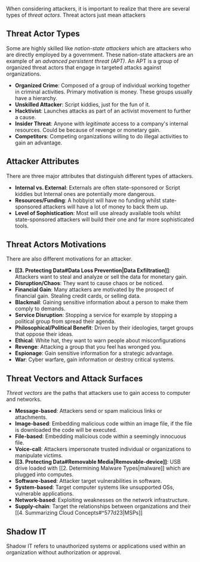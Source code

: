 When considering attackers, it is important to realize that there are several types of *threat actors*. Threat actors just mean attackers

## Threat Actor Types
Some are highly skilled like *nation-state attackers* which are attackers who are directly employed by a government. These nation-state attackers are an example of an *advanced persistent threat (APT)*. An APT is a group of organized threat actors that engage in targeted attacks against organizations. 

* **Organized Crime**: Composed of a group of individual working together in criminal activities. Primary motivation is money. These groups usually have a hierarchy.
* **Unskilled Attacker**: Script kiddies, just for the fun of it. 
* **Hacktivist**: Launches attacks as part of an activist movement to further a cause.
* **Insider Threat**: Anyone with *legitimate* access to a company's internal resources. Could be because of revenge or monetary gain.
* **Competitors**: Competing organizations willing to do illegal activities to gain an advantage.

## Attacker Attributes
There are three major attributes that distinguish different types of attackers.

* **Internal vs. External**: Externals are often state-sponsored or Script kiddies but Internal ones are potentially more dangerous. 
* **Resources/Funding**: A hobbyist will have no funding whilst state-sponsored attackers will have a lot of money to back them up. 
* **Level of Sophistication**: Most will use already available tools whilst state-sponsored attackers will build their one and far more sophisticated tools.

## Threat Actors Motivations
There are also different motivations for an attacker. 

* **[[3. Protecting Data#Data Loss Prevention|Data Exfiltration]]**: Attackers want to steal and analyze or sell the data for monetary gain.
* **Disruption/Chaos**: They want to cause chaos or be noticed.
* **Financial Gain**: Many attackers are motivated by the prospect of financial gain. Stealing credit cards, or selling data.
* **Blackmail**: Gaining sensitive information about a person to make them comply to demands.
* **Service Disruption**: Stopping a service for example by stopping a political group from spread their agenda.
* **Philosophical/Political Benefit**: Driven by their ideologies, target groups that oppose their ideas.
* **Ethical**: White hat, they want to warn people about misconfigurations
* **Revenge**: Attacking a group that you feel has wronged you.
* **Espionage**: Gain sensitive information for a strategic advantage.
* **War**: Cyber warfare, gain information or destroy critical systems.

## Threat Vectors and Attack Surfaces
*Threat vectors* are the paths that attackers use to gain access to computer and networks. 

* **Message-based**: Attackers send or spam malicious links or attachments. 
* **Image-based**: Embedding malicious code within an image file, if the file is downloaded the code will be executed.
* **File-based**: Embedding malicious code within a seemingly innocuous file.
* **Voice-call**: Attackers impersonate trusted individual or organizations to manipulate victims.
* **[[3. Protecting Data#Removable Media|Removable-device]]**: USB drive loaded with [[2. Determining Malware Types|malware]] which are plugged into computes. 
* **Software-based**: Attacker target vulnerabilities in software.
* **System-based**: Target computer systems like unsupported OSs, vulnerable applications.
* **Network-based**: Exploiting weaknesses on the network infrastructure. 
* **Supply-chain**: Target the relationships between organizations and their [[4. Summarizing Cloud Concepts#^577d23|MSPs]]

## Shadow IT
Shadow IT refers to unauthorized systems or applications used within an organization without authorization or approval.

